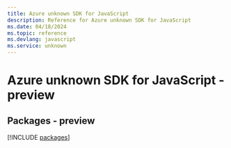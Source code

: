 ```yaml
---
title: Azure unknown SDK for JavaScript
description: Reference for Azure unknown SDK for JavaScript
ms.date: 04/18/2024
ms.topic: reference
ms.devlang: javascript
ms.service: unknown
---
```

# Azure unknown SDK for JavaScript - preview
## Packages - preview
[!INCLUDE [packages](unknown-index.md)]